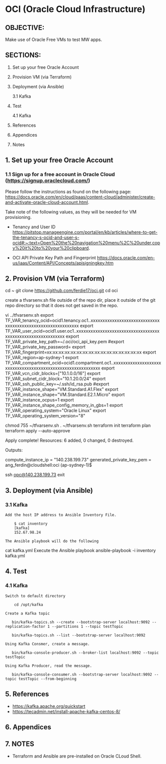 # OCI (Oracle Cloud Infrastructure)

## OBJECTIVE:
Make use of Oracle Free VMs to test MW apps.

## SECTIONS:
1. Set up your free Oracle Account
2. Provision VM (via Terraform)
3. Deployment   (via Ansible)

   3.1 Kafka
4. Test

   4.1 Kafka
5. References
6. Appendices
7. Notes

## 1. Set up your free Oracle Account

### 1.1 Sign up for a free account in Oracle Cloud (https://signup.oraclecloud.com/)
Please follow the instructions as found on the following page: https://docs.oracle.com/en/cloud/paas/content-cloud/administer/create-and-activate-oracle-cloud-account.html.

Take note of the following values, as they will be needed for VM provisioning.

- Tenancy and User ID
  https://pitstop.manageengine.com/portal/en/kb/articles/where-to-get-the-tenancy-s-ocid-and-user-s-ocid#:~:text=Open%20the%20navigation%20menu%2C%20under,copy%20it%20to%20your%20clipboard.

- OCI API Private Key Path and Fingerprint
  https://docs.oracle.com/en-us/iaas/Content/API/Concepts/apisigningkey.htm


## 2. Provision VM (via Terraform)
cd ~
git clone https://github.com/ferdie17/oci.git
cd oci

create a tfvarsenv.sh file outside of the repo dir, place it outside of the git repo directory so that it does not get saved in the repo.

vi ../tfvarsenv.sh
export TF_VAR_tenancy_ocid=ocid1.tenancy.oc1..xxxxxxxxxxxxxxxxxxxxxxxxxxxxxxxxxxxxxxxxxxxxxxxxxxxxxxxxxxxx
export TF_VAR_user_ocid=ocid1.user.oc1..xxxxxxxxxxxxxxxxxxxxxxxxxxxxxxxxxxxxxxxxxxxxxxxxxxxxxxxxxxxx
export TF_VAR_private_key_path=~/.oci/oci_api_key.pem
#export TF_VAR_private_key_password=<put-here-private-key-password>
export TF_VAR_fingerprint=xx:xx:xx:xx:xx:xx:xx:xx:xx:xx:xx:xx:xx:xx:xx:xx
export TF_VAR_region=ap-sydney-1
export TF_VAR_compartment_ocid=ocid1.compartment.oc1..xxxxxxxxxxxxxxxxxxxxxxxxxxxxxxxxxxxxxxxxxxxxxxxxxxxxxxxxxxxx
export TF_VAR_vcn_cidr_blocks=[\"10.1.0.0/16\"]
export TF_VAR_subnet_cidr_block="10.1.20.0/24"
export TF_VAR_ssh_public_key=~/.ssh/id_rsa.pub
#export TF_VAR_instance_shape="VM.Standard.A1.Flex"
export TF_VAR_instance_shape="VM.Standard.E2.1.Micro"
export TF_VAR_instance_ocpus=1
export TF_VAR_instance_shape_config_memory_in_gbs=1
export TF_VAR_operating_system="Oracle Linux"
export TF_VAR_operating_system_version="8"

chmod 755 ~/tfvarsenv.sh
. ~/tfvarsenv.sh
terraform init
terraform plan
terraform apply --auto-approve

Apply complete! Resources: 6 added, 0 changed, 0 destroyed.

Outputs:

compute_instance_ip = "140.238.199.73"
generated_private_key_pem = <sensitive>
ang_ferdin@cloudshell:oci (ap-sydney-1)$ 

ssh opc@140.238.199.73
exit

## 3. Deployment (via Ansible)
###   3.1 Kafka
    Add the host IP address to Ansible Inventory File.
```
    $ cat inventory 
    [kafka]
    152.67.98.24
```

    The Ansible playbook will do the following
cat kafka.yml 
    Execute the Ansible playbook
ansible-playbook -i inventory kafka.yml

## 4. Test
###   4.1 Kafka
    Switch to default directory
```    cd /opt/kafka```

    Create a Kafka topic
```    bin/kafka-topics.sh --create --bootstrap-server localhost:9092 --replication-factor 1 --partitions 1 --topic testTopic ```

```    bin/kafka-topics.sh --list --bootstrap-server localhost:9092 ```

    Using Kafka Consmer, create a message.
```    bin/kafka-console-producer.sh --broker-list localhost:9092 --topic testTopic ```

    Using Kafka Producer, read the message.
```    bin/kafka-console-consumer.sh --bootstrap-server localhost:9092 --topic testTopic --from-beginning ```

## 5. References
- https://kafka.apache.org/quickstart
- https://tecadmin.net/install-apache-kafka-centos-8/

## 6. Appendices

## 7. NOTES
- Terraform and Ansible are pre-installed on Oracle CLoud Shell.
